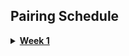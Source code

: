 ## Pairing Schedule

<details>
<summary><b><u>Week 1</u></b></summary>

<details>
<summary><i>--- Monday ---</i></summary>

| | |
|-|-|
|Sukh|Sonia|
